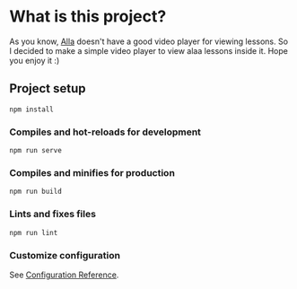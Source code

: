 # What is this project?
As you know, [Alla](https://alaatv.com/) doesn't have a good video player for viewing lessons. So I decided to make a simple video player to view alaa lessons inside it. Hope you enjoy it :)

## Project setup
```
npm install
```

### Compiles and hot-reloads for development
```
npm run serve
```

### Compiles and minifies for production
```
npm run build
```

### Lints and fixes files
```
npm run lint
```

### Customize configuration
See [Configuration Reference](https://cli.vuejs.org/config/).
